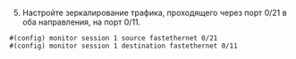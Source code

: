5. Настройте зеркалирование трафика, проходящего через порт 0/21 в оба направления, на порт 0/11.
```
#(config) monitor session 1 source fastethernet 0/21
#(config) monitor session 1 destination fastethernet 0/11
```